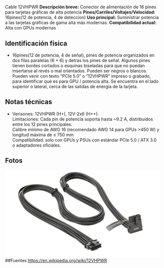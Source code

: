 # <Tipo y nombre>
Cable 12VHPWR
**Descripción breve:** Conector de alimentación de 16 pines para tarjetas gráficas de alta potencia
**Pines/Carriles/Voltajes/Velocidad:** 16pines(12 de potencia, 4 de deteccion)
**Uso principal:** Suministrar potencia a las tarjetas gráficas de gama alta más modernas.
**Compatibilidad actual:** Alta con GPUs modernas

## Identificación física

- 16pines(12 de potencia, 4 de señal), pines de potencia organizados en dos filas paralelas (6 + 6) y detras los pines de señal.
Algunos pines tienen bordes cortados o esquinas biseladas para que no puedan insertarse al revés o mal orientados.
Pueden ser negros o blancos. Pueden venir con texto “PCIe 5.0” o “12VHPWR” impreso o grabado, para identificar que es para GPU / potencia alta.
Se encuentra en el lado superior o lateral, cerca de las salidas de energía de la tarjeta.
## Notas técnicas

- Verisones: 12VHPWR (H+), 12V-2x6 (H++). <br>
Limitaciones: Cada pin de potencia soporta hasta ~9.2 A, distribuidos entre los 12 pines principales.<br>
Calibre mínimo de AWG 16 (recomendado AWG 14 para GPUs >450 W) y longitud máxima de ≤ 750 mm<br>
Compatibilidad: solo con GPUs y PSUs con estándar PCIe 5.0 / ATX 3.0 o adaptadores oficiales.

## Fotos
![12](../../../assets/img/10-conectores_internos/12.webp "12")
##Fuentes
https://en.wikipedia.org/wiki/12VHPWR
